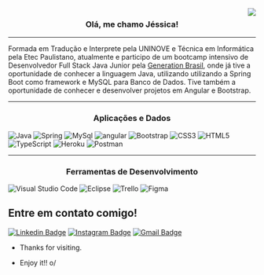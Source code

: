 <img align="right" src="https://i.imgur.com/dwK5KH4.png">
 
<h3 align="center">
  Olá, me chamo Jéssica!
</h3>

---
 
Formada em Tradução e Interprete pela UNINOVE e Técnica em Informática pela Etec Paulistano, atualmente e participo de um bootcamp intensivo de Desenvolvedor Full Stack Java Junior pela [Generation Brasil](https://brazil.generation.org), onde já tive a oportunidade de conhecer a linguagem Java, utilizando utilizando a Spring Boot como framework e MySQL para Banco de Dados. Tive também a oportunidade de conhecer e desenvolver projetos em Angular e Bootstrap. 

---

<h3 align="center">Aplicações e Dados</h3>
<p align="left"> <a> <img src="https://img.shields.io/badge/Java-ED8B00?style=for-the-badge&logo=java&logoColor=white" alt="Java"/> </a> <a> <img src="https://img.shields.io/badge/Spring-6DB33F?style=for-the-badge&logo=spring&logoColor=white" alt="Spring"/> </a> <a> <img src="https://img.shields.io/badge/MySQL-00000F?style=for-the-badge&logo=mysql&logoColor=white" alt="MySql"/> </a> <a> 
 <a> <img src="https://img.shields.io/badge/Angular-DD0031?style=for-the-badge&logo=angular&logoColor=white" alt="angular"/> </a> <a> 
 <a> <img src="https://img.shields.io/badge/Bootstrap-563D7C?style=for-the-badge&logo=bootstrap&logoColor=white" alt="Bootstrap"/> </a> <a> 
 <a> <img src="https://img.shields.io/badge/CSS3-1572B6?style=for-the-badge&logo=css3&logoColor=white" alt="CSS3"/> </a> <a> 
 <a> <img src="https://img.shields.io/badge/HTML5-E34F26?style=for-the-badge&logo=html5&logoColor=white" alt="HTML5"/> </a> <a> 
 <a> <img src="https://img.shields.io/badge/TypeScript-007ACC?style=for-the-badge&logo=typescript&logoColor=white" alt="TypeScript"/> </a> <a> 
 <a> <img src="https://img.shields.io/badge/Heroku-430098?style=for-the-badge&logo=heroku&logoColor=white" alt="Heroku"/> </a>  <a> 
 <a> <img src="https://img.shields.io/badge/-Postman-333333?style=flat&logo=postman" alt="Postman"/> </a>  </p> 
 
 ---
 <h3 align="center">Ferramentas de Desenvolvimento </h3>
 <p align="left"> <a> <img src="https://img.shields.io/badge/-Visual%20Studio%20Code-333333?style=flat&logo=visual-studio-code&logoColor=007ACC" alt="Visual Studio Code"/> </a>
 <a> <img src="https://img.shields.io/badge/-Eclipse-333333?style=flat&logo=eclipse-ide&logoColor=2C2255" alt="Eclipse"/> </a> </a>
 <a> <img src="https://img.shields.io/badge/-Trello-333333?style=flat&logo=trello&logoColor=007ACC" alt="Trello"/> </a> </a>
 <a> <img src="https://img.shields.io/badge/-Figma-333333?style=flat&logo=figma&logoColor=007ACC" alt="Figma"/> </a>
 
 
 
 
## Entre em contato comigo!  
[![Linkedin Badge](https://img.shields.io/badge/LinkedIn-0077B5?style=for-the-badge&logo=linkedin&logoColor=white&link=https://www.linkedin.com/in/j%C3%A9ssica-c-s-simoes)](https://www.linkedin.com/in/j%C3%A9ssica-c-s-simoes)
[![Instagram Badge](https://img.shields.io/badge/Instagram-E4405F?style=for-the-badge&logo=instagram&logoColor=white&link=https://www.instagram.com/jehsantox/)](https://www.instagram.com/jehsantox/)
[![Gmail Badge](https://img.shields.io/badge/Gmail-D14836?style=for-the-badge&logo=gmail&logoColor=white&link=mailto:jessicacristianebtr@gmail.com)](mailto:jessicacristianebtr@gmail.com)
 
- Thanks for visiting. 
 
- Enjoy it!! o/
